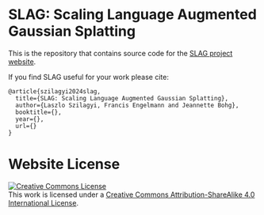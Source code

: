 # SLAG: Scaling Language Augmented Gaussian Splatting

This is the repository that contains source code for the [SLAG project website](https://slag-project.github.io/).

If you find SLAG useful for your work please cite:
```
@article{szilagyi2024slag,
  title={SLAG: Scaling Language Augmented Gaussian Splatting},
  author={Laszlo Szilagyi, Francis Engelmann and Jeannette Bohg},
  booktitle={},
  year={},
  url={}
}
```

# Website License
<a rel="license" href="http://creativecommons.org/licenses/by-sa/4.0/"><img alt="Creative Commons License" style="border-width:0" src="https://i.creativecommons.org/l/by-sa/4.0/88x31.png" /></a><br />This work is licensed under a <a rel="license" href="http://creativecommons.org/licenses/by-sa/4.0/">Creative Commons Attribution-ShareAlike 4.0 International License</a>.
